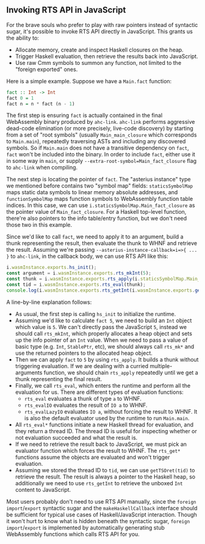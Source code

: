 ## Invoking RTS API in JavaScript

For the brave souls who prefer to play with raw pointers instead of syntactic sugar, it's possible to invoke RTS API directly in JavaScript. This grants us the ability to:

* Allocate memory, create and inspect Haskell closures on the heap.
* Trigger Haskell evaluation, then retrieve the results back into JavaScript.
* Use raw Cmm symbols to summon any function, not limited to the "foreign exported" ones.

Here is a simple example. Suppose we have a `Main.fact` function:

```Haskell
fact :: Int -> Int
fact 0 = 1
fact n = n * fact (n - 1)
```

The first step is ensuring `fact` is actually contained in the final WebAssembly binary produced by `ahc-link`. `ahc-link` performs aggressive dead-code elimination (or more precisely, live-code discovery) by starting from a set of "root symbols" (usually `Main_main_closure` which corresponds to `Main.main`), repeatedly traversing ASTs and including any discovered symbols. So if `Main.main` does not have a transitive dependency on `fact`, `fact` won't be included into the binary. In order to include `fact`, either use it in some way in `main`, or supply `--extra-root-symbol=Main_fact_closure` flag to `ahc-link` when compiling.

The next step is locating the pointer of `fact`. The "asterius instance" type we mentioned before contains two "symbol map" fields: `staticsSymbolMap` maps static data symbols to linear memory absolute addresses, and `functionSymbolMap` maps function symbols to WebAssembly function table indices. In this case, we can use `i.staticsSymbolMap.Main_fact_closure` as the pointer value of `Main_fact_closure`. For a Haskell top-level function, there're also pointers to the info table/entry function, but we don't need those two in this example.

Since we'd like to call `fact`, we need to apply it to an argument, build a thunk representing the result, then evaluate the thunk to WHNF and retrieve the result. Assuming we're passing `--asterius-instance-callback=i=>{ ... }` to `ahc-link`, in the callback body, we can use RTS API like this:

```JavaScript
i.wasmInstance.exports.hs_init();
const argument = i.wasmInstance.exports.rts_mkInt(5);
const thunk = i.wasmInstance.exports.rts_apply(i.staticsSymbolMap.Main_fact_closure, argument);
const tid = i.wasmInstance.exports.rts_eval(thunk);
console.log(i.wasmInstance.exports.rts_getInt(i.wasmInstance.exports.getTSOret(tid)));
```

A line-by-line explanation follows:

* As usual, the first step is calling `hs_init` to initialize the runtime.
* Assuming we'd like to calculate `fact 5`, we need to build an `Int` object which value is `5`. We can't directly pass the JavaScript `5`, instead we should call `rts_mkInt`, which properly allocates a heap object and sets up the info pointer of an `Int` value. When we need to pass a value of basic type (e.g. `Int`, `StablePtr`, etc), we should always call `rts_mk*` and use the returned pointers to the allocated heap object.
* Then we can apply `fact` to `5` by using `rts_apply`. It builds a thunk without triggering evaluation. If we are dealing with a curried multiple-arguments function, we should chain `rts_apply` repeatedly until we get a thunk representing the final result.
* Finally, we call `rts_eval`, which enters the runtime and perform all the evaluation for us. There are different types of evaluation functions:
  * `rts_eval` evaluates a thunk of type `a` to WHNF.
  * `rts_evalIO` evaluates the result of `IO a` to WHNF.
  * `rts_evalLazyIO` evaluates `IO a`, without forcing the result to WHNF. It is also the default evaluator used by the runtime to run `Main.main`.
* All `rts_eval*` functions initiate a new Haskell thread for evaluation, and they return a thread ID. The thread ID is useful for inspecting whether or not evaluation succeeded and what the result is.
* If we need to retrieve the result back to JavaScript, we must pick an evaluator function which forces the result to WHNF. The `rts_get*` functions assume the objects are evaluated and won't trigger evaluation.
* Assuming we stored the thread ID to `tid`, we can use `getTSOret(tid)` to retrieve the result. The result is always a pointer to the Haskell heap, so additionally we need to use `rts_getInt` to retrieve the unboxed `Int` content to JavaScript.

Most users probably don't need to use RTS API manually, since the `foreign import`/`export` syntactic sugar and the `makeHaskellCallback` interface should be sufficient for typical use cases of Haskell/JavaScript interaction. Though it won't hurt to know what is hidden beneath the syntactic sugar, `foreign import`/`export` is implemented by automatically generating stub WebAssembly functions which calls RTS API for you.
